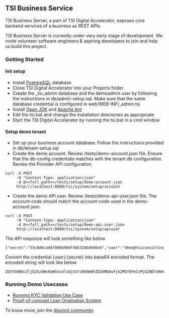 ## TSI Business Service

TSI Business Server, a part of TSI Digital Accelerator, exposes core backend services of a business as REST APIs.

TSI Business Server is currently under very early stage of development. We invite volunteer software engineers & aspiring developers to join and help us build this project.  

### Getting Started

#### Init setup

- Install <a href="https://www.postgresql.org/download/">PostgreSQL</a> database
- Clone TSI Digital Accelerator into your Projects folder
- Create the _tsi_admin database and the demoadmin user by following the instructions in db/admin-setup.sql. Make sure that the same database credential is configured in web/WEB-INF/_admin.tsi 
- Install <a href="https://openjdk.org/projects/jdk/17/">Open JDK</a> and <a href="https://ant.apache.org/bindownload.cgi">Apache Ant</a>
- Edit the tsi.bat and change the installation directories as appropriate
- Start the TSI Digital Accelerator by running the tsi.bat in a cmd window

#### Setup demo tenant

- Set up your business account database. Follow the instructions provided in db/tenant-setup.sql
- Create the demo account. Review /tests/demo-account.json file. Ensure that the db-config credentials matches with the tenant db configuration. Review the Provider API configuration.
```
curl -X POST 
     -H "Content-Type: application/json"
     -d @<<full_path>>/tests/setup/demo-account.json
     http://localhost:8080/tsi/system/setup/account

```
- Create the demo API user. Review /tests/demo-api-user.json file. The account-code should match the account-code used in the demo-account.json.
```
curl -X POST 
     -H "Content-Type: application/json"
     -d @<<full_path>>/tests/setup/demo-api-user.json
     http://localhost:8080/tsi/system/setup/apiuser
```
  The API response will look something like below
```
{"secret":"55c0d6cad6f000b960f4bb324649d6e5","user":"demo@tsiconsulting.in"}
```
  Convert the credential {user}:{secret} into base64 encoded format. The encoded string will look like below
```
ZGVtb0B0c2ljb25zdWx0aW5nLmluOjU1YzBkNmNhZDZmMDAwYjk2MGY0YmIzMjQ2NDlkNmU1
```
### Running Demo Usecases

- <a href="https://github.com/tsiconsulting/tsi-accelerator/tree/main/src/in/tsiconsulting/accelerator/solutions/buildingblocks/kyc">Running KYC Validation Use Case</a>
- <a href="https://github.com/tsiconsulting/tsi-accelerator/tree/main/src/in/tsiconsulting/accelerator/solutions/finance/loan/los">Proof-of-concept Loan Origination System</a>

To know more, join the <a href="https://discord.gg/86HT2VhVzS">discord community</a>
